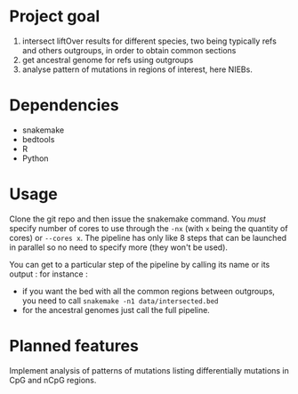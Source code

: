 # Project goal

1. intersect liftOver results for different species, two being typically refs and others outgroups, in order to obtain common sections
2. get ancestral genome for refs using outgroups
3. analyse pattern of mutations in regions of interest, here NIEBs.

# Dependencies

- snakemake
- bedtools
- R
- Python

# Usage

Clone the git repo and then issue the snakemake command. You *must* specify number of cores to use through the `-nx` (with `x` being the quantity of cores) or `--cores x`. The pipeline has only like 8 steps that can be launched in parallel so no need to specify more (they won't be used).

You can get to a particular step of the pipeline by calling its name or its output : for instance :

- if you want the bed with all the common regions between outgroups, you need to call `snakemake -n1 data/intersected.bed`
- for the ancestral genomes just call the full pipeline.

# Planned features

Implement analysis of patterns of mutations listing differentially mutations in CpG and nCpG regions.
